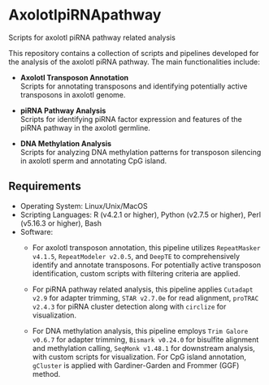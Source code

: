 # AxolotlpiRNApathway
Scripts for axolotl piRNA pathway related analysis

This repository contains a collection of scripts and pipelines developed for the analysis of the axolotl piRNA pathway. The main functionalities include:

- **Axolotl Transposon Annotation**  
  Scripts for annotating transposons and identifying potentially active transposons in axolotl genome. 

- **piRNA Pathway Analysis**  
  Scripts for identifying piRNA factor expression and features of the piRNA pathway in the axolotl germline.

- **DNA Methylation Analysis**  
  Scripts for analyzing DNA methylation patterns for transposon silencing in axolotl sperm and annotating CpG island.

## Requirements

- Operating System: Linux/Unix/MacOS
- Scripting Languages: R (v4.2.1 or higher), Python (v2.7.5 or higher), Perl (v5.16.3 or higher), Bash
- Software: 
  - For axolotl transposon annotation, this pipeline utilizes `RepeatMasker v4.1.5`, `RepeatModeler v2.0.5`, and `DeepTE` to comprehensively identify and annotate transposons. For potentially active transposon identification, custom scripts with filtering criteria are applied.

  - For piRNA pathway related analysis, this pipeline applies `Cutadapt v2.9` for adapter trimming, `STAR v2.7.0e` for read alignment, `proTRAC v2.4.3` for piRNA cluster detection along with `circlize` for visualization.

  - For DNA methylation analysis, this pipeline employs `Trim Galore v0.6.7` for adapter trimming, `Bismark v0.24.0` for bisulfite alignment and methylation calling, `SeqMonk v1.48.1` for downstream analysis, with custom scripts for visualization. For CpG island annotation, `gCluster` is applied with Gardiner-Garden and Frommer (GGF) method.
